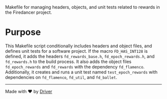 <!--------------------------------------------------------------------------------->
<!-- IMPORTANT: This file is auto-generated by Driver (https://driver.ai). -------->
<!-- Manual edits may be overwritten on future commits. --------------------------->
<!--------------------------------------------------------------------------------->

Makefile for managing headers, objects, and unit tests related to rewards in the Firedancer project.

# Purpose
This Makefile script conditionally includes headers and object files, and defines unit tests for a software project. If the macro `FD_HAS_INT128` is defined, it adds the headers `fd_rewards_base.h`, `fd_epoch_rewards.h`, and `fd_rewards.h` to the build process. It also adds the object files `fd_epoch_rewards` and `fd_rewards` with the dependency `fd_flamenco`. Additionally, it creates and runs a unit test named `test_epoch_rewards` with dependencies on `fd_flamenco`, `fd_util`, and `fd_ballet`.

---
Made with ❤️ by [Driver](https://www.driver.ai/)